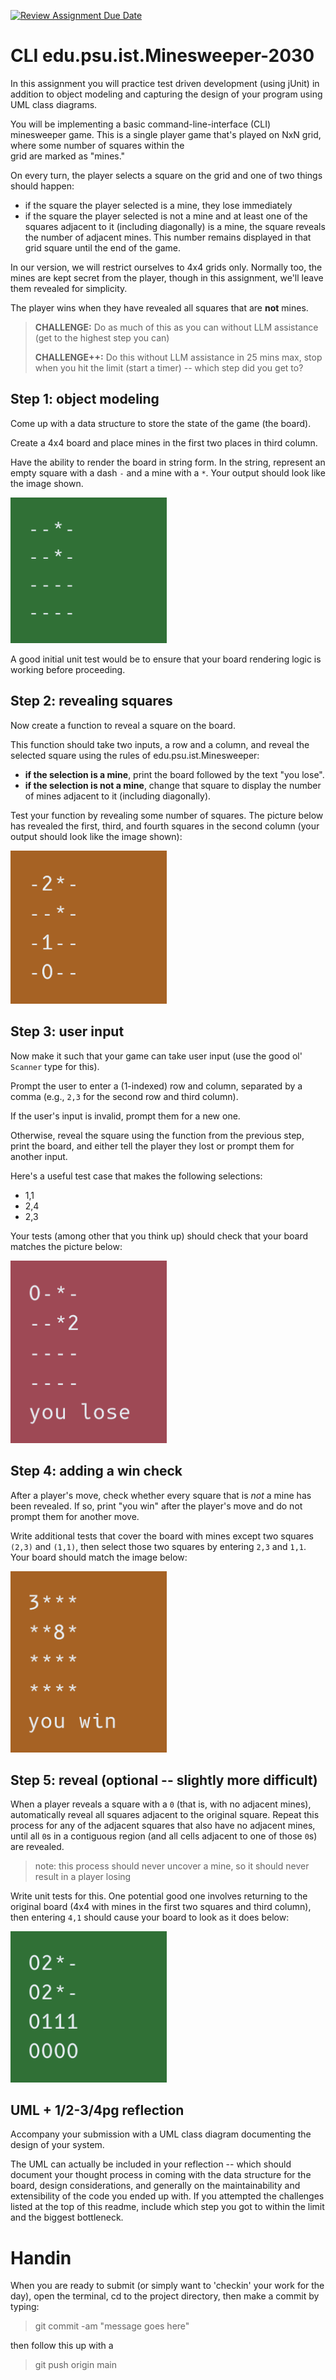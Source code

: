 [![Review Assignment Due Date](https://classroom.github.com/assets/deadline-readme-button-22041afd0340ce965d47ae6ef1cefeee28c7c493a6346c4f15d667ab976d596c.svg)](https://classroom.github.com/a/ldNiJEB8)
# CLI edu.psu.ist.Minesweeper-2030

In this assignment you will practice test driven development (using jUnit) in addition to object 
modeling and capturing the design of your program using UML class diagrams.

You will be implementing a basic command-line-interface (CLI) minesweeper game. 
This is a single player game that's played on NxN grid, where some number of squares within the  
grid are marked as "mines."

On every turn, the player selects a square on the grid and one of two things should happen:
* if the square the player selected is a mine, they lose immediately
* if the square the player selected is not a mine and at least one of the squares adjacent to it (including diagonally) is a mine, the square reveals the number of adjacent mines. This number remains displayed in that grid square until the end of the game.

In our version, we will restrict ourselves to 4x4 grids only. Normally too, the mines are 
kept secret from the player, though in this assignment, we'll leave them revealed for simplicity.

The player wins when they have revealed all squares that are **not** mines.

> **CHALLENGE:** Do as much of this as you can without LLM assistance (get to the highest step you can)
> 
> **CHALLENGE++:** Do this without LLM assistance in 25 mins max, stop when you hit the limit 
> (start a timer) -- which step did you get to?

## Step 1: object modeling

Come up with a data structure to store the state of the game (the board).

Create a 4x4 board and place mines in the first two places in third column.

Have the ability to render the board in string form. In the string, 
represent an empty square with a dash `-` and a mine with a `*`. 
Your output should look like the image shown.

<img src="img/step1.png" alt="step1grid" width="250"/>

A good initial unit test would be to ensure that your board rendering logic is working 
before proceeding.

## Step 2: revealing squares

Now create a function to reveal a square on the board. 

This function should take two inputs, a row and a column, and reveal the
selected square using the rules of edu.psu.ist.Minesweeper:
- **if the selection is a mine**, print the board followed by the text "you lose".
- **if the selection is not a mine**, change that square to display the number of 
mines adjacent to it (including diagonally).

Test your function by revealing some number of squares. The picture below has revealed
the first, third, and fourth squares in the second column (your output should 
look like the image shown):

<img src="img/step2.png" alt="step2grid" width="250"/>

## Step 3: user input

Now make it such that your game can take user input (use the good ol' `Scanner` type for this).

Prompt the user to enter a (1-indexed) row and column, separated by a comma
(e.g., `2,3` for the second row and third column).

If the user's input is invalid, prompt them for a new one.

Otherwise, reveal the square using the function from the previous step, print the board,
and either tell the player they lost or prompt them for another input.

Here's a useful test case that makes the following selections:
* 1,1
* 2,4
* 2,3

Your tests (among other that you think up) should check that 
your board matches the picture below:

<img src="img/step3.png" alt="step3grid" width="250"/>

## Step 4: adding a win check

After a player's move, check whether every square that is *not* a 
mine has been revealed. If so, print "you win" after the player's
move and do not prompt them for another move.

Write additional tests that cover the board with mines except two 
squares `(2,3)` and `(1,1)`, then select those two squares by entering
`2,3` and `1,1`. Your board should match the image below:

<img src="img/step4.png" alt="step4grid" width="250"/>

## Step 5: reveal (optional -- slightly more difficult)

When a player reveals a square with a `0` (that is, with no adjacent mines),
automatically reveal all squares adjacent to the original square. Repeat this 
process for any of the adjacent squares that also have no adjacent mines, until
all `0`s in a contiguous region (and all cells adjacent to one of those `0`s) 
are revealed.

> note: this process should never uncover a mine, so it should never result in a player losing

Write unit tests for this. One potential good one involves returning to the 
original board (4x4 with mines in the first two squares and third column), 
then entering `4,1` should cause your board to look as it does below:

<img src="img/step5.png" alt="step5grid" width="250"/>

## UML + 1/2-3/4pg reflection

Accompany your submission with a UML class diagram documenting the design of your 
system. 

The UML can actually be included in your reflection -- which should document your 
thought process in coming with the data structure for the board, design considerations,
and generally on the maintainability and extensibility of the code you ended up with. 
If you attempted the challenges listed at the top of this readme, include which step you 
got to within the limit and the biggest bottleneck. 

# Handin

When you are ready to submit (or simply want to 'checkin' your work for the day), open the terminal, 
cd to the project directory, then make a commit by typing:

> git commit -am "message goes here"

then follow this up with a

> git push origin main

